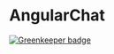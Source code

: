 # AngularChat

[![Greenkeeper badge](https://badges.greenkeeper.io/sudhir512kj/angular-chat.svg)](https://greenkeeper.io/)
